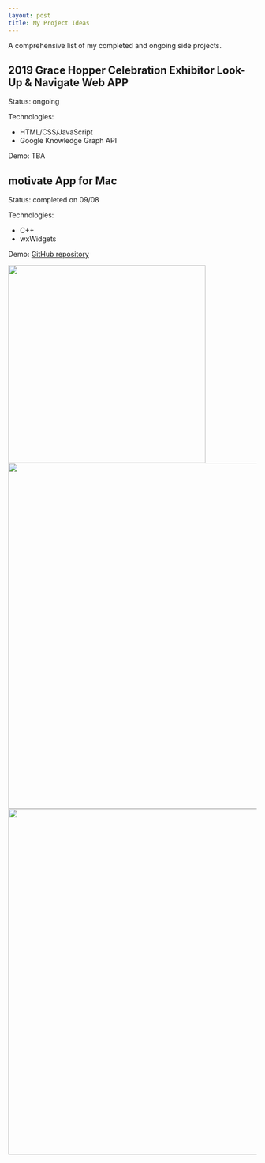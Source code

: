 ```yaml
---
layout: post
title: My Project Ideas
---
```


A comprehensive list of my completed and ongoing side projects.

## 2019 Grace Hopper Celebration Exhibitor Look-Up & Navigate Web APP

Status: ongoing

Technologies:

- HTML/CSS/JavaScript
- Google Knowledge Graph API

Demo: TBA


## motivate App for Mac

Status: completed on 09/08

Technologies:

- C++
- wxWidgets

Demo: [GitHub repository](https://github.com/RuolinZheng08/motivate-app-for-mac)

<img src="{{ site.baseurl }}/images/motivate-main.png" style="width: 400px;"/>
<img src="{{ site.baseurl }}/images/motivate-add.png" style="width: 700px;"/>
<img src="{{ site.baseurl }}/images/motivate-details.png" style="width: 700px;"/>